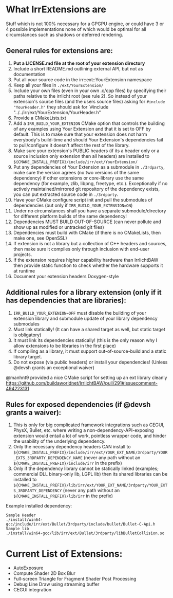 # What IrrExtensions are

Stuff which is not 100% necessary for a GPGPU engine, or could have 3 or 4 possible implementations
none of which would be optimal for all circumstances such as shadows or deferred rendering.

## General rules for extensions are:
1) **Put a LICENSE.md file at the root of your extension directory**
2) Include a short README.md outlining external API, but not as documentation
3) Put all your source code in the irr::ext::YourExtension namespace
4) Keep all your files in `./ext/YourExtension/`
5) Include your own files (even in your own .c/cpp files) by specifying their paths relative to the irrlicht root (see rule 2). So instead of your extension's source files (and the users source files) asking for `#include "YourHeader.h"` they should ask for `#include "../../irr/ext/YourExtension/YourHeader.h"
6) Provide a CMakeLists.txt
7) Add a `IRR_BUILD_YOUR_EXTENION` CMake option that controls the building of any examples using Your Extension and that it is set to OFF by default. This is to make sure that your extension does not harm everybody's build-time and should Your Extension's dependencies fail to pull/configure it doesn't affect the rest of the library.
8) Make sure your extension's PUBLIC headers (if its a header only or a source inclusion only extension then all headers) are installed to `${CMAKE_INSTALL_PREFIX}/include/irr/ext/YourExtension/`
9) Put any dependencies of Your Extension as a submodule in `./3rdparty`, make sure the version agrees (no two versions of the same dependency) if other extensions or core-library use the same dependency (for example, zlib, libpng, freetype, etc.). Exceptionally if no actively maintained/mirrored git repository of the dependency exists, you can put extracted source code in `./3rdparty`.
10) Have your CMake configure script init and pull the submodules of dependencies (but only if `IRR_BUILD_YOUR_EXTENSION=ON`)
11) Under no circumstances shall you have a separate submodule/directory for different platform builds of the same dependency!
12) Dependencies MUST BUILD OUT-OF-SOURCE (can never pollute and show up as modified or untracked git files)
13) Dependencies must build with CMake (if there is no CMakeLists, then make one, see OpenSSL)
14) If extension is not a library but a collection of C++ headers and sources, then make sure it compiles only through inclusion with end-user projects.
15) If the extension requires higher capability hardware than IrrlichtBAW then provide static function to check whether the hardware supports it at runtime
16) Document your extension headers Doxygen-style


## Additional rules for a library extension (only if it has dependencies that are libraries):
1) `IRR_BUILD_YOUR_EXTENION=OFF` must disable the building of your extension library and submodule update of your library dependency submodules
2) Must link statically! (It can have a shared target as well, but static target is obligatory)
3) It must link its dependencies statically! (this is the only reason why I allow extensions to be libraries in the first place)
4) If compiling as a library, it must support out-of-source-build and a static library target.
5) Do not expose (via public headers) or install your dependencies! (Unless @devsh grants an exceptional waiver)

@manhnt9 provided a nice CMake script for setting up an ext library cleanly https://github.com/buildaworldnet/IrrlichtBAW/pull/291#issuecomment-494223131


## Rules for exposed dependencies (if @devsh grants a waiver):
1) This is only for big complicated framework integrations such as CEGUI, PhysX, Bullet, etc. where writing a non-dependency-API-exposing extension would entail a lot of work, pointless wrapper code, and hinder the usability of the underlying dependency.
2) Only the necessary dependency headers CAN install to `${CMAKE_INSTALL_PREFIX}/include/irr/ext/YOUR_EXT_NAME/3rdparty/YOUR_EXTS_3RDPARTY_DEPENDENCY_NAME` (never any path without an `${CMAKE_INSTALL_PREFIX}/include/irr` in the prefix)
3) Only if the dependency library cannot be statically linked (examples; commercial DLL binary-only lib, LGPL lib) then its shared libraries can be installed to `${CMAKE_INSTALL_PREFIX}/lib/irr/ext/YOUR_EXT_NAME/3rdparty/YOUR_EXTS_3RDPARTY_DEPENDENCY` (never any path without an `${CMAKE_INSTALL_PREFIX}/lib/irr` in the prefix)

Example installed dependency:
```
Sample Header
./install/win64-gcc/include/irr/ext/Bullet/3rdparty/include/bullet/Bullet-C-Api.h
Sample lib
./install/win64-gcc/lib/irr/ext/Bullet/3rdparty/libBulletCollision.so
```


# Current List of Extensions:
+ AutoExposure
+ Compute Shader 2D Box Blur
+ Full-screen Triangle for Fragment Shader Post Processing
+ Debug Line Draw using streaming buffer
+ CEGUI integration
